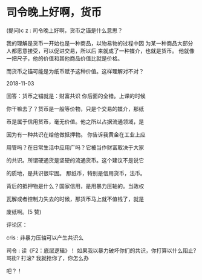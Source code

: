 # 司令晚上好啊，货币

(提问)c z : 司令晚上好啊，货币之锚是什么意思？

我的理解是货币一开始也是一种商品，以物易物的过程中因 为某一种商品大部分人都愿意接受，可以促进交易，所以后 来就成了一种媒介，也就是货币。 他就像一把尺子，他的价值和其他商品价值比就是价格。

而货币之锚可能是为纸币赋予这种价值。这样理解对不对？

2018-11-03

回答：货币之锚就是：财富共识 你后面的全错。上课的时候

你干嘛去了？货币是一般等价物，只是个交易的媒介，那纸

币是属于信用货币，毫无价值。他之所以占据流通领域，是

因为有一种共识在给他做抵押物。 你告诉我黄金在工业上应

用管吗？在日常生活中应用广吗？它被当作财富取决于大家

的共识。所谓硬通货是坚硬的流通货币。这个建议不是说它

的质地，是共识很牢固。 那纸币，特别是信用货币，法币。

背后的抵押物是什么？国家信用，是用暴力压轴的。当政权

瓦解或者控制力失去的时候，那货币马上就不值钱了，就是

废纸啊。(5 赞)

评论区：

cris : 非暴力压轴可以产生共识么

司令 : 读《F2：底层逻辑》！ 如果我以暴力破坏你们的共识，你打算以什么阻止? 骂街? 打滚? 我就抢你了，你怎么办

吧？！